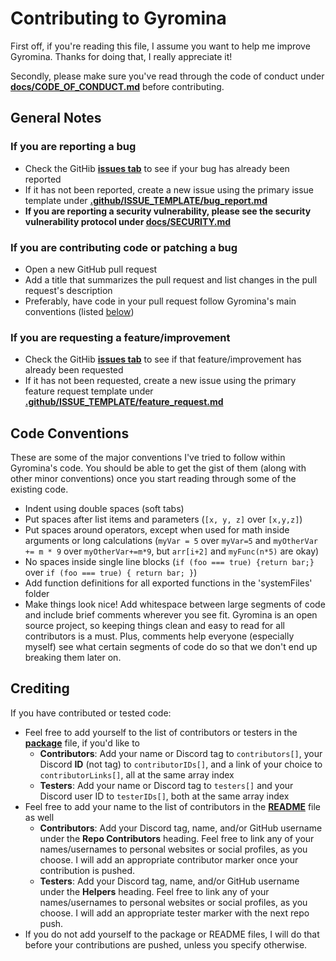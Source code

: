 # Contributing to Gyromina

First off, if you're reading this file, I assume you want to help me improve Gyromina. Thanks for doing that, I really appreciate it!

Secondly, please make sure you've read through the code of conduct under **[docs/CODE_OF_CONDUCT.md](CODE_OF_CONDUCT.md)** before contributing.

## General Notes

### If you are reporting a bug

* Check the GitHib **[issues tab](https://github.com/Lowie375/Gyromina/issues)** to see if your bug has already been reported
* If it has not been reported, create a new issue using the primary issue template under **[.github/ISSUE_TEMPLATE/bug_report.md](/.github/ISSUE_TEMPLATE/bug_report.md)**
* **If you are reporting a security vulnerability, please see the security vulnerability protocol under [**docs/SECURITY.md**](SECURITY.md)**

### If you are contributing code or patching a bug

* Open a new GitHub pull request
* Add a title that summarizes the pull request and list changes in the pull request's description
* Preferably, have code in your pull request follow Gyromina's main conventions (listed [below](#code-conventions)\)

### If you are requesting a feature/improvement

* Check the GitHib **[issues tab](https://github.com/Lowie375/Gyromina/issues)** to see if that feature/improvement has already been requested
* If it has not been requested, create a new issue using the primary feature request template under **[.github/ISSUE_TEMPLATE/feature_request.md](/.github/ISSUE_TEMPLATE/feature_request.md)**

## Code Conventions

These are some of the major conventions I've tried to follow within Gyromina's code. You should be able to get the gist of them (along with other minor conventions) once you start reading through some of the existing code.

* Indent using double spaces (soft tabs)
* Put spaces after list items and parameters (`[x, y, z]` over `[x,y,z]`)
* Put spaces around operators, except when used for math inside arguments or long calculations (`myVar = 5` over `myVar=5` and `myOtherVar += m * 9` over `myOtherVar+=m*9`, but `arr[i+2]` and `myFunc(n*5)` are okay)
* No spaces inside single line blocks (`if (foo === true) {return bar;}` over `if (foo === true) { return bar; }`)
* Add function definitions for all exported functions in the 'systemFiles' folder
* Make things look nice! Add whitespace between large segments of code and include brief comments wherever you see fit. Gyromina is an open source project, so keeping things clean and easy to read for all contributors is a must. Plus, comments help everyone (especially myself) see what certain segments of code do so that we don't end up breaking them later on.

## Crediting

If you have contributed or tested code:

* Feel free to add yourself to the list of contributors or testers in the **[package](/package.json)** file, if you'd like to
  * **Contributors**: Add your name or Discord tag to `contributors[]`, your Discord **ID** (not tag) to `contributorIDs[]`, and a link of your choice to `contributorLinks[]`, all at the same array index
  * **Testers**: Add your name or Discord tag to `testers[]` and your Discord user ID to `testerIDs[]`, both at the same array index
* Feel free to add your name to the list of contributors in the **[README](/README)** file as well
  * **Contributors**: Add your Discord tag, name, and/or GitHub username under the **Repo Contributors** heading. Feel free to link any of your names/usernames to personal websites or social profiles, as you choose. I will add an appropriate contributor marker once your contribution is pushed.
  * **Testers**: Add your Discord tag, name, and/or GitHub username under the **Helpers** heading. Feel free to link any of your names/usernames to personal websites or social profiles, as you choose. I will add an appropriate tester marker with the next repo push.
* If you do not add yourself to the package or README files, I will do that before your contributions are pushed, unless you specify otherwise.
